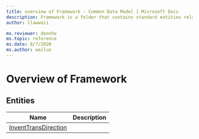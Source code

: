 ```yaml
---
title: overview of Framework - Common Data Model | Microsoft Docs
description: Framework is a folder that contains standard entities related to the Common Data Model.
author: llawwaii

ms.reviewer: deonhe
ms.topic: reference
ms.date: 8/7/2020
ms.author: weiluo
---
```


# Overview of Framework


## Entities

|Name|Description|
|---|---|
|[InventTransDirection](InventTransDirection.md)||
